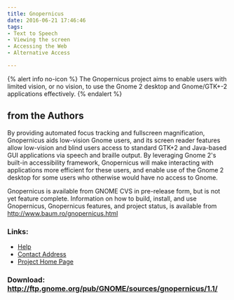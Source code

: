 ```yaml
---
title: Gnopernicus
date: 2016-06-21 17:46:46
tags: 
- Text to Speech
- Viewing the screen
- Accessing the Web
- Alternative Access

---
```


{% alert info no-icon %}
The Gnopernicus project aims to enable users with limited vision, or no vision, to use the Gnome 2 desktop and Gnome/GTK+-2 applications effectively.
{% endalert %}

<!-- more -->

from the Authors
----------------

By providing automated focus tracking and fullscreen magnification, Gnopernicus aids low-vision Gnome users, and its screen reader features allow low-vision and blind users access to standard GTK+2 and Java-based GUI applications via speech and braille output. By leveraging Gnome 2's built-in accessibility framework, Gnopernicus will make interacting with applications more efficient for these users, and enable use of the Gnome 2 desktop for some users who otherwise would have no access to Gnome.

Gnopernicus is available from GNOME CVS in pre-release form, but is not yet feature complete. Information on how to build, install, and use Gnopernicus, Gnopernicus features, and project status, is available from <a href="">http://www.baum.ro/gnopernicus.html</a>

### Links:
- <a href="http://www.baum.ro/gnopernicus.html">Help</a>
- <a href="mailto:mp@baum.de">Contact Address</a>
- <a href="http://www.baum.ro/index.php?language=en&amp;pagina=produse&amp;subpag=gnopernicus">Project Home Page</a>

### Download: http://ftp.gnome.org/pub/GNOME/sources/gnopernicus/1.1/ 